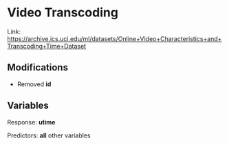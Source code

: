 # Video Transcoding

Link: https://archive.ics.uci.edu/ml/datasets/Online+Video+Characteristics+and+Transcoding+Time+Dataset

## Modifications

* Removed **id**

## Variables

Response: **utime**

Predictors: **all** other variables
